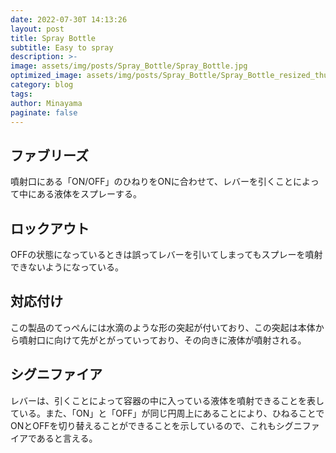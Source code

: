 ```yaml
---
date: 2022-07-30T 14:13:26
layout: post
title: Spray Bottle
subtitle: Easy to spray
description: >-
image: assets/img/posts/Spray_Bottle/Spray_Bottle.jpg
optimized_image: assets/img/posts/Spray_Bottle/Spray_Bottle_resized_thumbnail.jpg
category: blog
tags: 
author: Minayama
paginate: false
---
```


## ファブリーズ

噴射口にある「ON/OFF」のひねりをONに合わせて、レバーを引くことによって中にある液体をスプレーする。

## ロックアウト

OFFの状態になっているときは誤ってレバーを引いてしまってもスプレーを噴射できないようになっている。

## 対応付け

この製品のてっぺんには水滴のような形の突起が付いており、この突起は本体から噴射口に向けて先がとがっていっており、その向きに液体が噴射される。

## シグニファイア

レバーは、引くことによって容器の中に入っている液体を噴射できることを表している。また、「ON」と「OFF」が同じ円周上にあることにより、ひねることでONとOFFを切り替えることができることを示しているので、これもシグニファイアであると言える。